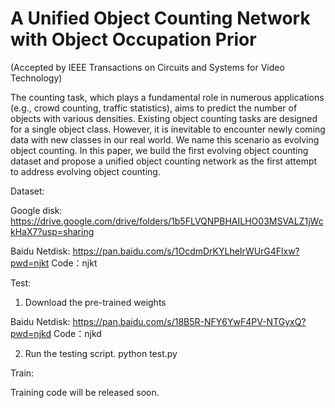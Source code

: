 # A Unified Object Counting Network with Object Occupation Prior 

(Accepted by IEEE Transactions on Circuits and Systems for Video Technology)


The counting task, which plays a fundamental role in numerous applications (e.g., crowd counting, traffic statistics), aims to predict the number of objects with various densities. Existing object counting tasks are designed for a single object class. However, it is inevitable to encounter newly coming data with new classes in our real world. We name this scenario as evolving object counting. In this paper, we build the first evolving object counting dataset and propose a unified object counting network as the first attempt to address evolving object counting.

Dataset: 

Google disk: https://drive.google.com/drive/folders/1b5FLVQNPBHAILHO03MSVALZ1jWckHaX7?usp=sharing

Baidu Netdisk:  https://pan.baidu.com/s/1OcdmDrKYLheIrWUrG4Flxw?pwd=njkt 
Code：njkt 

Test:

1. Download the pre-trained weights 

Baidu Netdisk: https://pan.baidu.com/s/18B5R-NFY6YwF4PV-NTGyxQ?pwd=njkd 
Code：njkd 

2. Run the testing script.
python test.py 



Train:

Training code will be released soon.








